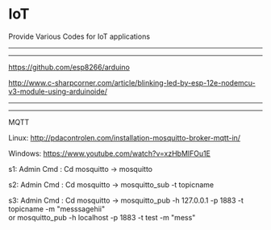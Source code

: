 # IoT
Provide Various Codes for IoT applications

---------------------------------
---------------------------------
https://github.com/esp8266/arduino

http://www.c-sharpcorner.com/article/blinking-led-by-esp-12e-nodemcu-v3-module-using-arduinoide/

---------------------------------
---------------------------------

MQTT

Linux: 
http://pdacontrolen.com/installation-mosquitto-broker-mqtt-in/

Windows:
https://www.youtube.com/watch?v=xzHbMlFOu1E

s1: Admin Cmd :  Cd mosquitto -> mosquitto

s2: Admin Cmd :  Cd mosquitto -> mosquitto_sub -t topicname

s3: Admin Cmd :  Cd mosquitto -> mosquitto_pub -h 127.0.0.1 -p 1883 -t topicname -m "messsagehii"  
                              or  mosquitto_pub -h localhost -p 1883 -t test -m "mess"
